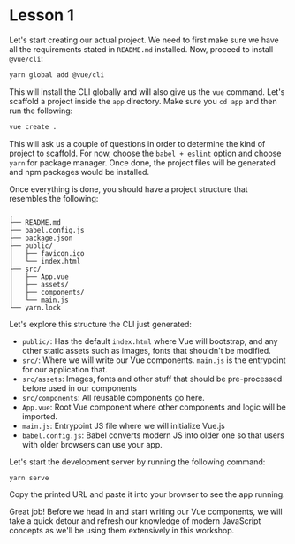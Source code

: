 # Lesson 1

Let's start creating our actual project. We need to first make sure we have all the requirements stated in `README.md` installed. Now, proceed to install `@vue/cli`:

```sh
yarn global add @vue/cli
```

This will install the CLI globally and will also give us the `vue` command. Let's scaffold a project inside the `app` directory. Make sure you `cd app` and then run the following:

```sh
vue create .
```

This will ask us a couple of questions in order to determine the kind of project to scaffold. For now, choose the `babel + eslint` option and choose `yarn` for package manager. Once done, the project files will be generated and npm packages would be installed.

Once everything is done, you should have a project structure that resembles the following:

```
.
├── README.md
├── babel.config.js
├── package.json
├── public/
│   ├── favicon.ico
│   └── index.html
├── src/
│   ├── App.vue
│   ├── assets/
│   ├── components/
│   └── main.js
└── yarn.lock
```

Let's explore this structure the CLI just generated:

- `public/`: Has the default `index.html` where Vue will bootstrap, and any other static assets such as images, fonts that shouldn't be modified.
- `src/`: Where we will write our Vue components. `main.js` is the entrypoint for our application that.
- `src/assets`: Images, fonts and other stuff that should be pre-processed before used in our components
- `src/components`: All reusable components go here.
- `App.vue`: Root Vue component where other components and logic will be imported.
- `main.js`: Entrypoint JS file where we will initialize Vue.js
- `babel.config.js`: Babel converts modern JS into older one so that users with older browsers can use your app.

Let's start the development server by running the following command:

```
yarn serve
```

Copy the printed URL and paste it into your browser to see the app running.

Great job! Before we head in and start writing our Vue components, we will take a quick detour and refresh our knowledge of modern JavaScript concepts as we'll be using them extensively in this workshop.
